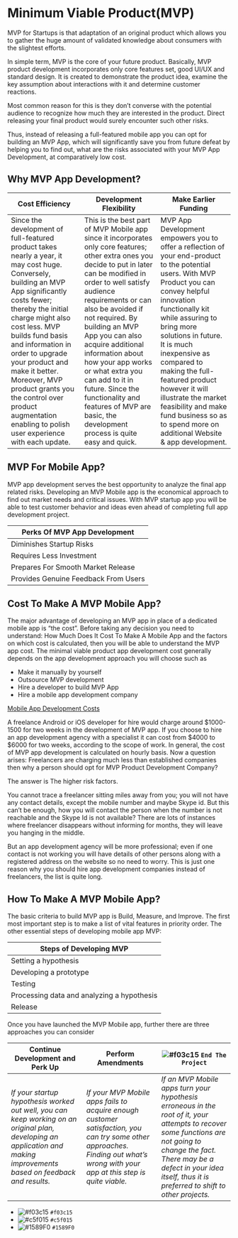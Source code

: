 
#  Minimum Viable Product(MVP)
  MVP for Startups is that adaptation of an original product which allows you to gather the huge amount of validated knowledge about consumers with the slightest efforts.
  
  In simple term, MVP is the core of your future product. Basically, MVP product development incorporates only core features set, good UI/UX and standard design. It is created to demonstrate the product idea, examine the key assumption about interactions with it and determine customer reactions.
  
  Most common reason for this is they don’t converse with the potential audience to recognize how much they are interested in the product. Direct releasing your final product would surely encounter such other risks.
  
  Thus, instead of releasing a full-featured mobile app you can opt for building an MVP App, which will significantly save you from future defeat by helping you to find out, what are the risks associated with your MVP App Development, at comparatively low cost.

## Why MVP App Development?

|Cost Efficiency|Development Flexibility|Make Earlier Funding|
|---|---|---|
|Since the development of full-featured product takes nearly a year, it may cost huge. Conversely, building an MVP App significantly costs fewer; thereby the initial charge might also cost less. MVP builds fund basis and information in order to upgrade your product and make it better. Moreover, MVP product grants you the control over product augmentation enabling to polish user experience with each update.|This is the best part of MVP Mobile app since it incorporates only core features; other extra ones you decide to put in later can be modified in order to well satisfy audience requirements or can also be avoided if not required. By building an MVP App you can also acquire additional information about how your app works or what extra you can add to it in future. Since the functionality and features of MVP are basic, the development process is quite easy and quick.|MVP App Development empowers you to offer a reflection of your end-product to the potential users. With MVP Product you can convey helpful innovation functionally kit while assuring to bring more solutions in future. It is much inexpensive as compared to making the full-featured product however it will illustrate the market feasibility and make fund business so as to spend more on additional Website & app development.|

## MVP For Mobile App?
MVP app development serves the best opportunity to analyze the final app related risks. Developing an MVP Mobile app is the economical approach to find out market needs and critical issues. With MVP startup app you will be able to test customer behavior and ideas even ahead of completing full app development project.

|Perks Of MVP App Development|
|---|
|Diminishes Startup Risks|
|Requires Less Investment|
|Prepares For Smooth Market Release|
|Provides Genuine Feedback From Users|


## Cost To Make A MVP Mobile App?
The major advantage of developing an MVP app in place of a dedicated mobile app is “the cost”. Before taking any decision you need to understand: How Much Does It Cost To Make A Mobile App and the factors on which cost is calculated, then you will be able to understand the MVP app cost.
The minimal viable product app development cost generally depends on the app development approach you will choose such as

- Make it manually by yourself
- Outsource MVP development
- Hire a developer to build MVP App
- Hire a mobile app development company

[Mobile App Development Costs ](https://github.com/deepak-mane/my-mobile-app/blob/master/Mobile_App_Developement_Costs.MD#4-what-sources-should-i-hire-for-app-development)

A freelance Android or iOS developer for hire would charge around $1000-1500 for two weeks in the development of MVP app. If you choose to hire an app development agency with a specialist it can cost from $4000 to $6000 for two weeks, according to the scope of work. In general, the cost of MVP app development is calculated on hourly basis.
Now a question arises: Freelancers are charging much less than established companies then why a person should opt for MVP Product Development Company?

The answer is The higher risk factors.

You cannot trace a freelancer sitting miles away from you; you will not have any contact details, except the mobile number and maybe Skype id. But this can’t be enough, how you will contact the person when the number is not reachable and the Skype Id is not available? There are lots of instances where freelancer disappears without informing for months, they will leave you hanging in the middle.

But an app development agency will be more professional; even if one contact is not working you will have details of other persons along with a registered address on the website so no need to worry. This is just one reason why you should hire app development companies instead of freelancers, the list is quite long.

## How To Make A MVP Mobile App?
The basic criteria to build MVP app is Build, Measure, and Improve. The first most important step is to make a list of vital features in priority order. The other essential steps of developing mobile app MVP:

|Steps of Developing MVP|
| --- |
|Setting a hypothesis|
|Developing a prototype|
|Testing|
|Processing data and analyzing a hypothesis|
|Release|

Once you have launched the MVP Mobile app, further there are three approaches you can consider

|Continue Development and Perk Up|Perform Amendments| ![#f03c15](https://placehold.it/15/f03c15/000000?text=+) `End The Project`|
|---|---|---|
|*If your startup hypothesis worked out well, you can keep working on an original plan, developing an application and making improvements based on feedback and results.*|*If your MVP Mobile apps fails to acquire enough customer satisfaction, you can try some other approaches. Finding out what’s wrong with your app at this step is quite viable.* | *If an MVP Mobile apps turn your hypothesis erroneous in the root of it, your attempts to recover some functions are not going to change the fact. There may be a defect in your idea itself, thus it is preferred to shift to other projects.* |




- ![#f03c15](https://placehold.it/15/f03c15/000000?text=+) `#f03c15`
- ![#c5f015](https://placehold.it/15/c5f015/000000?text=+) `#c5f015`
- ![#1589F0](https://placehold.it/15/1589F0/000000?text=+) `#1589F0`
